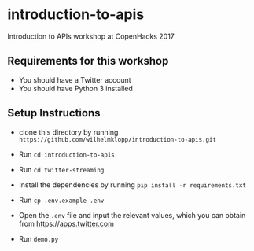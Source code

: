 # introduction-to-apis
Introduction to APIs workshop at CopenHacks 2017

## Requirements for this workshop
- You should have a Twitter account
- You should have Python 3 installed

## Setup Instructions
- clone this directory by running `https://github.com/wilhelmklopp/introduction-to-apis.git`
- Run `cd introduction-to-apis`
- Run `cd twitter-streaming`

- Install the dependencies by running `pip install -r requirements.txt`
- Run `cp .env.example .env`
- Open the `.env` file and input the relevant values, which you can obtain from https://apps.twitter.com

- Run `demo.py`
